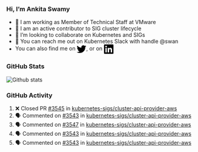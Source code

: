 ### Hi, I’m Ankita Swamy

- 💼 I am working as Member of Technical Staff at VMware
- 👀 I am an active contributor to SIG cluster lifecycle 
- 💞️ I’m looking to collaborate on Kubernetes and SIGs
- 💬 You can reach me out on Kubernetes Slack with handle @swan
- You can also find me on <a href="https://twitter.com/SwamyAnkita" target="blank"><img align="center" src="https://raw.githubusercontent.com/Ankitasw/Ankitasw/master/svg/twitter.svg" alt="Ankitasw" height="25" width="25" color="#1DA1f2" /></a>, or on <a href="https://www.linkedin.com/in/Ankitaswamy/" target="blank"><img align="center" src="https://raw.githubusercontent.com/Ankitasw/Ankitasw/master/svg/linkedin.svg" alt="Ankitasw" height="25" width="25" /></a>

### GitHub Stats
![Github stats](https://github-readme-stats.vercel.app/api?username=Ankitasw&count_private=true&show_icons=true&theme=tokyonight)

### GitHub Activity 
<!--START_SECTION:activity-->
1. ❌ Closed PR [#3545](https://github.com/kubernetes-sigs/cluster-api-provider-aws/pull/3545) in [kubernetes-sigs/cluster-api-provider-aws](https://github.com/kubernetes-sigs/cluster-api-provider-aws)
2. 🗣 Commented on [#3543](https://github.com/kubernetes-sigs/cluster-api-provider-aws/issues/3543) in [kubernetes-sigs/cluster-api-provider-aws](https://github.com/kubernetes-sigs/cluster-api-provider-aws)
3. 🗣 Commented on [#3547](https://github.com/kubernetes-sigs/cluster-api-provider-aws/issues/3547) in [kubernetes-sigs/cluster-api-provider-aws](https://github.com/kubernetes-sigs/cluster-api-provider-aws)
4. 🗣 Commented on [#3543](https://github.com/kubernetes-sigs/cluster-api-provider-aws/issues/3543) in [kubernetes-sigs/cluster-api-provider-aws](https://github.com/kubernetes-sigs/cluster-api-provider-aws)
5. 🗣 Commented on [#3543](https://github.com/kubernetes-sigs/cluster-api-provider-aws/issues/3543) in [kubernetes-sigs/cluster-api-provider-aws](https://github.com/kubernetes-sigs/cluster-api-provider-aws)
<!--END_SECTION:activity-->
